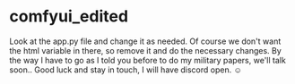 # comfyui_edited

Look at the app.py file and change it as needed. Of course we don't want the html variable in there, so remove it and do the necessary changes. By the way I have to go as I told you before to do my military papers, we'll talk soon.. Good luck and stay in touch, I will have discord open. ☺️
